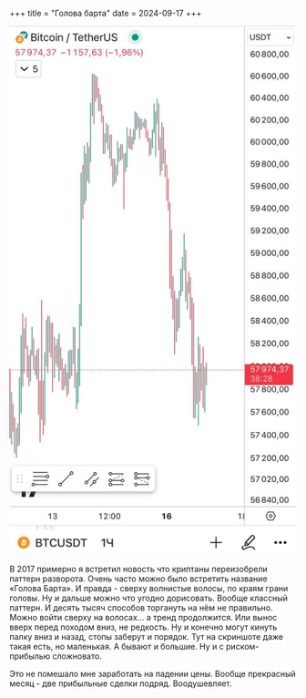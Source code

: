 +++
title = "Голова барта"
date = 2024-09-17
+++

[![Голова барта](/blog/6.jpg)](/blog/6.jpg)

В 2017 примерно я встретил новость что криптаны переизобрели паттерн разворота. Очень часто можно было встретить название «Голова Барта». И правда - сверху волнистые волосы, по краям грани головы. Ну и дальше можно что угодно дорисовать. Вообще классный паттерн. И десять тысяч способов торгануть на нём не правильно. Можно войти сверху на волосах… а тренд продолжится. Или вынос вверх перед походом вниз, не редкость. Ну и конечно могут кинуть палку вниз и назад, стопы заберут и порядок. Тут на скриншоте даже такая есть, но маленькая. А бывают и большие. Ну и с риском-прибылью сложновато.

Это не помешало мне заработать на падении цены. Вообще прекрасный месяц - две прибыльные сделки подряд. Воодушевляет.